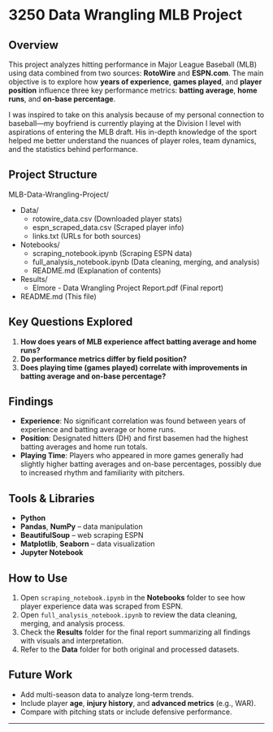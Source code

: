 # 3250 Data Wrangling MLB Project

## Overview

This project analyzes hitting performance in Major League Baseball (MLB) using data combined from two sources: **RotoWire** and **ESPN.com**. The main objective is to explore how **years of experience**, **games played**, and **player position** influence three key performance metrics: **batting average**, **home runs**, and **on-base percentage**.

I was inspired to take on this analysis because of my personal connection to baseball—my boyfriend is currently playing at the Division I level with aspirations of entering the MLB draft. His in-depth knowledge of the sport helped me better understand the nuances of player roles, team dynamics, and the statistics behind performance.

## Project Structure
MLB-Data-Wrangling-Project/
- Data/
  - rotowire_data.csv (Downloaded player stats)
  - espn_scraped_data.csv (Scraped player info)
  - links.txt (URLs for both sources)
- Notebooks/
  - scraping_notebook.ipynb (Scraping ESPN data)
  - full_analysis_notebook.ipynb (Data cleaning, merging, and analysis)
  - README.md (Explanation of contents)
- Results/
  - Elmore - Data Wrangling Project Report.pdf (Final report)
- README.md (This file)
## Key Questions Explored

1. **How does years of MLB experience affect batting average and home runs?**
2. **Do performance metrics differ by field position?**
3. **Does playing time (games played) correlate with improvements in batting average and on-base percentage?**

## Findings

- **Experience**: No significant correlation was found between years of experience and batting average or home runs.
- **Position**: Designated hitters (DH) and first basemen had the highest batting averages and home run totals.
- **Playing Time**: Players who appeared in more games generally had slightly higher batting averages and on-base percentages, possibly due to increased rhythm and familiarity with pitchers.

## Tools & Libraries

- **Python**
- **Pandas**, **NumPy** – data manipulation
- **BeautifulSoup** – web scraping ESPN
- **Matplotlib**, **Seaborn** – data visualization
- **Jupyter Notebook**

## How to Use

1. Open `scraping_notebook.ipynb` in the **Notebooks** folder to see how player experience data was scraped from ESPN.
2. Open `full_analysis_notebook.ipynb` to review the data cleaning, merging, and analysis process.
3. Check the **Results** folder for the final report summarizing all findings with visuals and interpretation.
4. Refer to the **Data** folder for both original and processed datasets.

## Future Work

- Add multi-season data to analyze long-term trends.
- Include player **age**, **injury history**, and **advanced metrics** (e.g., WAR).
- Compare with pitching stats or include defensive performance.

---
